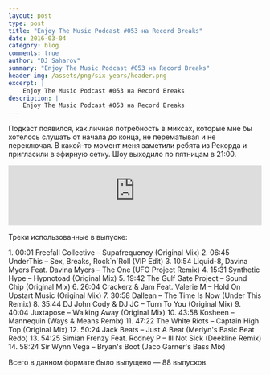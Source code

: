 ```yaml
---
layout: post
type: post
title: "Enjoy The Music Podcast #053 на Record Breaks"
date: 2016-03-04
category: blog
comments: true
author: "DJ Saharov"
summary: "Enjoy The Music Podcast #053 на Record Breaks"
header-img: /assets/png/six-years/header.png
excerpt: |
    Enjoy The Music Podcast #053 на Record Breaks
description: |
    Enjoy The Music Podcast #053 на Record Breaks
---
```


<p>
<span class="firstcharacter">П</span>одкаст появился, как личная потребность в миксах, которые мне бы хотелось слушать от начала до конца, не перематывая и не переключая. В какой-то момент меня заметили ребята из Рекорда и пригласили в эфирную сетку. Шоу выходило по пятницам в 21:00.
</p>

<iframe width="100%" height="120" src="https://player-widget.mixcloud.com/widget/iframe/?hide_cover=1&feed=%2Fdjsaharovofficial%2Fenjoy-the-music-podcast-053%2F" frameborder="0" allow="encrypted-media; fullscreen; autoplay; idle-detection; speaker-selection; web-share;" ></iframe>

<p>Треки использованные в выпуске:</p>
1. 00:01 Freefall Collective – Supafrequency (Original Mix)
2. 06:45 UnderThis – Sex, Breaks, Rock`n`Roll (VIP Edit)
3. 10:54 Liquid-8, Davina Myers Feat. Davina Myers – The One (UFO Project Remix)
4. 15:31 Synthetic Hype – Hypnotoad (Original Mix)
5. 19:42 The Gulf Gate Project – Sound Chip (Original Mix)
6. 26:04 Crackerz & Jam Feat. Valerie M – Hold On Upstart Music (Original Mix)
7. 30:58 Dallean – The Time Is Now (Under This Remix)
8. 35:44 DJ John Cody & DJ JC  – Turn To You (Original Mix)
9. 40:04 Juxtapose – Walking Away (Original Mix)
10. 43:58 Kosheen – Mannequin (Ways & Means Remix)
11. 47:22 The White Riots  – Captain High Top (Original Mix)
12. 50:24 Jack Beats – Just A Beat (Merlyn's Basic Beat Redo)
13. 54:25 Simian Frenzy Feat. Rodney P – Ill Not Sick (Deekline Remix)
14. 58:24 Sir Wynn Vega – Bryan's Boot (Jaco Garner's Bass Mix)

<p>Всего в данном формате было выпущено &mdash; 88 выпусков.</p>
